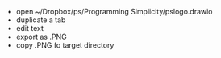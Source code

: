 - open ~/Dropbox/ps/Programming Simplicity/pslogo.drawio
- duplicate a tab
- edit text
- export as .PNG
- copy .PNG fo target directory
